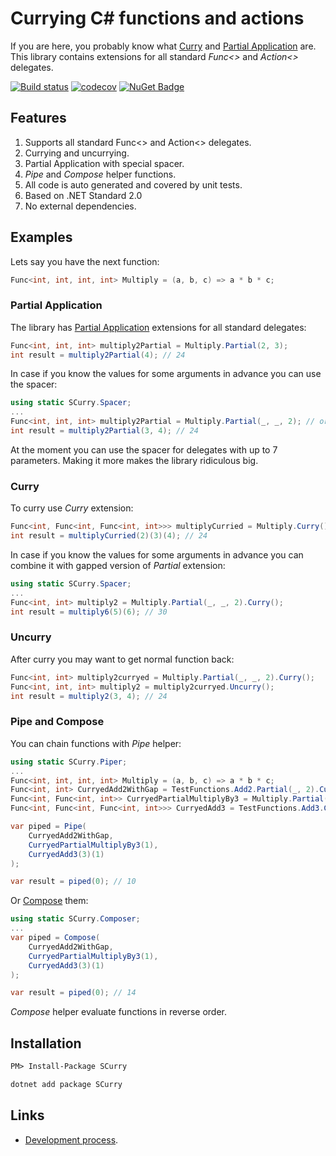 # Currying C# functions and actions

If you are here, you probably know what [Curry](https://en.wikipedia.org/wiki/Currying) and [Partial Application](https://en.wikipedia.org/wiki/Partial_application) are. This library contains extensions for all standard *Func<>* and *Action<>* delegates.

[![Build status](https://ci.appveyor.com/api/projects/status/2ppb58d9a8gmvdfw/branch/master?svg=true)](https://ci.appveyor.com/project/sgaliamov/scurry/branch/master)
[![codecov](https://codecov.io/gh/sgaliamov/scurry/branch/develop/graph/badge.svg)](https://codecov.io/gh/sgaliamov/scurry)
[![NuGet Badge](https://buildstats.info/nuget/scurry)](https://www.nuget.org/packages/scurry/)

## Features

1. Supports all standard Func<> and Action<> delegates.
1. Currying and uncurrying.
1. Partial Application with special spacer.
1. *Pipe* and *Compose* helper functions.
1. All code is auto generated and covered by unit tests.
1. Based on .NET Standard 2.0
1. No external dependencies.

## Examples

Lets say you have the next function:

``` c#
Func<int, int, int, int> Multiply = (a, b, c) => a * b * c;
```

### Partial Application

The library has [Partial Application](https://en.wikipedia.org/wiki/Partial_application) extensions for all standard delegates:

``` c#
Func<int, int, int> multiply2Partial = Multiply.Partial(2, 3);
int result = multiply2Partial(4); // 24
```

In case if you know the values for some arguments in advance you can use the spacer:

``` c#
using static SCurry.Spacer;
...
Func<int, int, int> multiply2Partial = Multiply.Partial(_, _, 2); // or Multiply.Partial(1, _, 2) or or Multiply.Partial(_, 2)
int result = multiply2Partial(3, 4); // 24
```

At the moment you can use the spacer for delegates with up to 7 parameters. Making it more makes the library ridiculous big.

### Curry

To curry use *Curry* extension:

``` c#
Func<int, Func<int, Func<int, int>>> multiplyCurried = Multiply.Curry();
int result = multiplyCurried(2)(3)(4); // 24
```

In case if you know the values for some arguments in advance you can combine it with gapped version of *Partial* extension:

``` c#
using static SCurry.Spacer;
...
Func<int, int> multiply2 = Multiply.Partial(_, _, 2).Curry();
int result = multiply6(5)(6); // 30
```

### Uncurry

After curry you may want to get normal function back:

``` c#
Func<int, int> multiply2curryed = Multiply.Partial(_, _, 2).Curry();
Func<int, int, int> multiply2 = multiply2curryed.Uncurry();
int result = multiply2(3, 4); // 24
```

### Pipe and Compose

You can chain functions with *Pipe* helper:

``` c#
using static SCurry.Piper;
...
Func<int, int, int, int> Multiply = (a, b, c) => a * b * c;
Func<int, int> CurryedAdd2WithGap = TestFunctions.Add2.Partial(_, 2).Curry();
Func<int, Func<int, int>> CurryedPartialMultiplyBy3 = Multiply.Partial(_, _, 3).Curry();
Func<int, Func<int, Func<int, int>>> CurryedAdd3 = TestFunctions.Add3.Curry();

var piped = Pipe(
    CurryedAdd2WithGap,
    CurryedPartialMultiplyBy3(1),
    CurryedAdd3(3)(1)
);

var result = piped(0); // 10
```

Or [Compose](https://en.wikipedia.org/wiki/Function_composition) them:

``` c#
using static SCurry.Composer;
...
var piped = Compose(
    CurryedAdd2WithGap,
    CurryedPartialMultiplyBy3(1),
    CurryedAdd3(3)(1)
);

var result = piped(0); // 14
```

*Compose* helper evaluate functions in reverse order.

## Installation

``` ps
PM> Install-Package SCurry
```

``` cmd
dotnet add package SCurry
```

## Links

* [Development process](./process.md).
